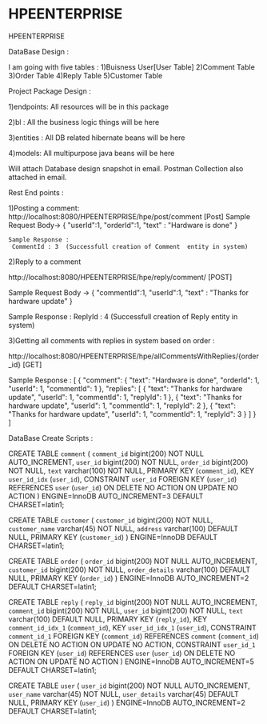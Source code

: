 # HPEENTERPRISE
HPEENTERPRISE

DataBase Design :

I am going  with five tables :
 1)Buisness User[User Table]
 2)Comment Table
 3)Order Table
 4)Reply Table
 5)Customer Table
 
 
 Project Package Design :
 
1)endpoints:
   All resources will be in this package

2)bl :
 All the business logic things will be here 
 
3)entities :
  All DB related hibernate beans will be here

4)models:
 All multipurpose java beans will be here 
 
 
 
 Will attach Database design snapshot in email.
 Postman Collection also attached in email.

  Rest End points :
  
  1)Posting a comment:
  http://localhost:8080/HPEENTERPRISE/hpe/post/comment [Post]
   Sample Request Body->
      {
	   	"userId":1,
    	"orderId":1,
	    "text" : "Hardware is done"
	}
  
    Sample Response : 
     CommentId : 3  (Successfull creation of Comment  entity in system)
   
  
  2)Reply to a comment
  
  http://localhost:8080/HPEENTERPRISE/hpe/reply/comment/
  [POST]
  
   Sample Request Body ->
   {
	 "commentId":1,
	 "userId":1,
	 "text" : "Thanks for hardware update"
	}
  
 
 Sample Response : 
    ReplyId : 4 (Successfull creation of Reply entity in system)
  
  
  3)Getting all comments with replies in system based on order :
  
  http://localhost:8080/HPEENTERPRISE/hpe/allCommentsWithReplies/{order_id} [GET]
  
  Sample Response : 
    [
    {
        "comment": {
            "text": "Hardware is done",
            "orderId": 1,
            "userId": 1,
            "commentId": 1
        },
        "replies": [
            {
                "text": "Thanks for hardware update",
                "userId": 1,
                "commentId": 1,
                "replyId": 1
            },
            {
                "text": "Thanks for hardware update",
                "userId": 1,
                "commentId": 1,
                "replyId": 2
            },
            {
                "text": "Thanks for hardware update",
                "userId": 1,
                "commentId": 1,
                "replyId": 3
            }
        ]
    }
]
  
  
  
  DataBase Create Scripts :
  
  CREATE TABLE `comment` (
  `comment_id` bigint(200) NOT NULL AUTO_INCREMENT,
  `user_id` bigint(200) NOT NULL,
  `order_id` bigint(200) NOT NULL,
  `text` varchar(100) NOT NULL,
  PRIMARY KEY (`comment_id`),
  KEY `user_id_idx` (`user_id`),
  CONSTRAINT `user_id` FOREIGN KEY (`user_id`) REFERENCES `user` (`user_id`) ON DELETE NO ACTION ON UPDATE NO ACTION
) ENGINE=InnoDB AUTO_INCREMENT=3 DEFAULT CHARSET=latin1;

CREATE TABLE `customer` (
  `customer_id` bigint(200) NOT NULL,
  `customer_name` varchar(45) NOT NULL,
  `address` varchar(100) DEFAULT NULL,
  PRIMARY KEY (`customer_id`)
) ENGINE=InnoDB DEFAULT CHARSET=latin1;

CREATE TABLE `order` (
  `order_id` bigint(200) NOT NULL AUTO_INCREMENT,
  `customer_id` bigint(200) NOT NULL,
  `order_details` varchar(100) DEFAULT NULL,
  PRIMARY KEY (`order_id`)
) ENGINE=InnoDB AUTO_INCREMENT=2 DEFAULT CHARSET=latin1;

CREATE TABLE `reply` (
  `reply_id` bigint(200) NOT NULL AUTO_INCREMENT,
  `comment_id` bigint(200) NOT NULL,
  `user_id` bigint(200) NOT NULL,
  `text` varchar(100) DEFAULT NULL,
  PRIMARY KEY (`reply_id`),
  KEY `comment_id_idx_1` (`comment_id`),
  KEY `user_id_idx_1` (`user_id`),
  CONSTRAINT `comment_id_1` FOREIGN KEY (`comment_id`) REFERENCES `comment` (`comment_id`) ON DELETE NO ACTION ON UPDATE NO ACTION,
  CONSTRAINT `user_id_1` FOREIGN KEY (`user_id`) REFERENCES `user` (`user_id`) ON DELETE NO ACTION ON UPDATE NO ACTION
) ENGINE=InnoDB AUTO_INCREMENT=5 DEFAULT CHARSET=latin1;

CREATE TABLE `user` (
  `user_id` bigint(200) NOT NULL AUTO_INCREMENT,
  `user_name` varchar(45) NOT NULL,
  `user_details` varchar(45) DEFAULT NULL,
  PRIMARY KEY (`user_id`)
) ENGINE=InnoDB AUTO_INCREMENT=2 DEFAULT CHARSET=latin1;
